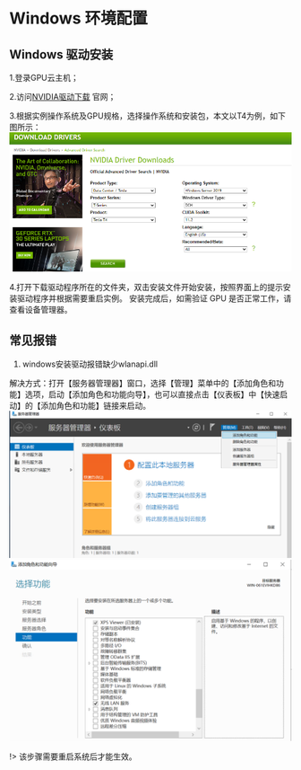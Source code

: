 # Windows 环境配置

## Windows 驱动安装

1.登录GPU云主机；

2.访问[NVIDIA驱动下载](https://www.nvidia.com/Download/Find.aspx) 官网；

3.根据实例操作系统及GPU规格，选择操作系统和安装包，本文以T4为例，如下图所示：
![image](/images/operation/driver.png)

4.打开下载驱动程序所在的文件夹，双击安装文件开始安装，按照界面上的提示安装驱动程序并根据需要重启实例。
安装完成后，如需验证 GPU 是否正常工作，请查看设备管理器。

## 常见报错

1. windows安装驱动报错缺少wlanapi.dll 

解决方式：打开【服务器管理器】窗口，选择【管理】菜单中的【添加角色和功能】选项，启动【添加角色和功能向导】，也可以直接点击【仪表板】中【快速启动】的【添加角色和功能】链接来启动。
![image](/images/operation/wlanapi1.png)
![image](/images/operation/wlanapi2.png)

!> 该步骤需要重启系统后才能生效。 




